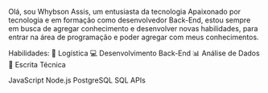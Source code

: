 Olá, sou Whybson Assis, um entusiasta da tecnologia
Apaixonado por tecnologia e em formação como desenvolvedor Back-End, estou sempre em busca de agregar conhecimento e desenvolver novas habilidades, para entrar na área de programação e poder agregar com meus conhecimentos.

Habilidades: 💼 Logística 💻 Desenvolvimento Back-End 📊 Análise de Dados 📝 Escrita Técnica

JavaScript
Node.js
PostgreSQL
SQL
APIs

